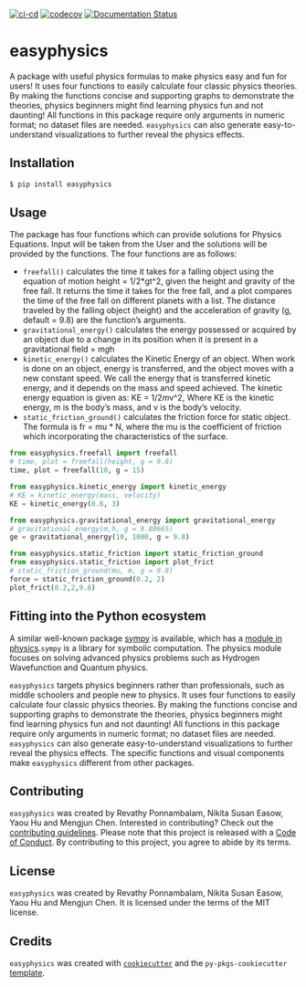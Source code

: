 [![ci-cd](https://github.com/UBC-MDS/easyphysics/actions/workflows/ci-cd.yml/badge.svg)](https://github.com/UBC-MDS/easyphysics/actions/workflows/ci-cd.yml) [![codecov](https://codecov.io/gh/UBC-MDS/easyphysics/branch/main/graph/badge.svg?token=7jGlm8VZMi)](https://codecov.io/gh/UBC-MDS/easyphysics) [![Documentation Status](https://readthedocs.org/projects/easyphysics/badge/?version=latest)](https://easyphysics.readthedocs.io/en/latest/?badge=latest)


# easyphysics

A package with useful physics formulas to make physics easy and fun for users! It uses four functions to easily calculate four classic physics theories. By making the functions concise and supporting graphs to demonstrate the theories, physics beginners might find learning physics fun and not daunting! All functions in this package require only arguments in numeric format; no dataset files are needed. `easyphysics` can also generate easy-to-understand visualizations to further reveal the physics effects.  

## Installation

```bash
$ pip install easyphysics
```

## Usage

The package has four functions which can provide solutions for Physics Equations. Input will be taken from the User and the solutions will be provided by the functions. The four functions are as follows: 


- `freefall()` calculates the time it takes for a falling object using the equation of motion height = 1/2*gt^2, given the height and gravity of the free fall. It returns the time it takes for the free fall, and a plot compares the time of the free fall on different planets with a list. The distance traveled by the falling object (height) and the acceleration of gravity (g, default = 9.8) are the function’s arguments. 
- `gravitational_energy()` calculates the energy possessed or acquired by an object due to a change in its position when it is present in a gravitational field  = m*g*h
- `kinetic_energy()` calculates the Kinetic Energy of an object. When work is done on an object, energy is transferred, and the object moves with a new constant speed. We call the energy that is transferred kinetic energy, and it depends on the mass and speed achieved. The kinetic energy equation is given as: KE = 1/2*m*v^2, Where KE is the kinetic energy, m is the body’s mass, and v is the body’s velocity.
- `static_friction_ground()` calculates the friction force for static object. The formula is fr = mu * N, where 
    the mu is the coefficient of friction which incorporating the characteristics of the surface.

```python
from easyphysics.freefall import freefall
# time, plot = freefall(height, g = 9.8)
time, plot = freefall(10, g = 15)

```

```python
from easyphysics.kinetic_energy import kinetic_energy
# KE = kinetic_energy(mass, velocity)
KE = kinetic_energy(0.6, 3)

```

```python
from easyphysics.gravitational_energy import gravitational_energy
# gravitational_energy(m,h, g = 9.80665)
ge = gravitational_energy(10, 1000, g = 9.8)

```

```python
from easyphysics.static_friction import static_friction_ground
from easyphysics.static_friction import plot_frict
# static_friction_ground(mu, m, g = 9.8)
force = static_friction_ground(0.2, 2)
plot_frict(0.2,2,9.8)

```
## Fitting into the Python ecosystem

A similar well-known package [sympy](https://github.com/sympy/sympy) is available, which has a [module in physics](https://docs.sympy.org/latest/reference/public/physics/index.html).`sympy` is a library for symbolic computation. The physics module focuses on solving advanced physics problems such as Hydrogen Wavefunction and Quantum physics.

`easyphysics` targets physics beginners rather than professionals, such as middle schoolers and people new to physics. It uses four functions to easily calculate four classic physics theories. By making the functions concise and supporting graphs to demonstrate the theories, physics beginners might find learning physics fun and not daunting! All functions in this package require only arguments in numeric format; no dataset files are needed.  `easyphysics` can also generate easy-to-understand visualizations to further reveal the physics effects.  The specific functions and visual components make  `easyphysics` different from other packages.

## Contributing

`easyphysics` was created by Revathy Ponnambalam, Nikita Susan Easow, Yaou Hu and Mengjun Chen.
Interested in contributing? Check out the [contributing guidelines](CONTRIBUTING.md). Please note that this project is released with a [Code of Conduct](CONDUCT.md). By contributing to this project, you agree to abide by its terms.

## License

`easyphysics` was created by Revathy Ponnambalam, Nikita Susan Easow, Yaou Hu and Mengjun Chen. It is licensed under the terms of the MIT license.

## Credits

`easyphysics` was created with [`cookiecutter`](https://cookiecutter.readthedocs.io/en/latest/) and the `py-pkgs-cookiecutter` [template](https://github.com/py-pkgs/py-pkgs-cookiecutter).
